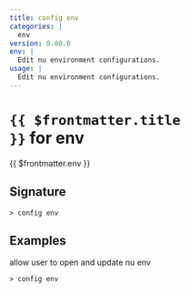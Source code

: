 ```yaml
---
title: config env
categories: |
  env
version: 0.80.0
env: |
  Edit nu environment configurations.
usage: |
  Edit nu environment configurations.
---
```


# <code>{{ $frontmatter.title }}</code> for env

<div class='command-title'>{{ $frontmatter.env }}</div>

## Signature

```> config env ```

## Examples

allow user to open and update nu env
```shell
> config env

```
